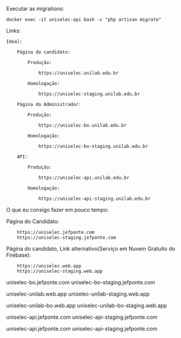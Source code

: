 Executar as migrations:

    docker exec -it uniselec-api bash -c "php artisan migrate"


Links:

    Ideal:

        Página do candidato:

            Produção:

                https://uniselec.unilab.edu.br

            Homologação:

                https://uniselec-staging.unilab.edu.br

        Página do Administrador:

            Produção:

                https://uniselec-bo.unilab.edu.br

            Homologação:

                https://uniselec-bo-staging.unilab.edu.br

        API:

            Produção:

                https://uniselec-api.unilab.edu.br

            Homologação:

                https://uniselec-api-staging.unilab.edu.br



O que eu consigo fazer em pouco tempo:




Página do Candidato:

        https://uniselec.jefponte.com
        https://uniselec-staging.jefponte.com

Página do candidato, Link alternativo(Serviço em Nuvem Gratuito do Firebase):

        https://uniselec.web.app
        https://uniselec-staging.web.app


uniselec-bo.jefponte.com
uniselec-bo-staging.jefponte.com

uniselec-unilab.web.app
uniselec-unilab-staging.web.app

uniselec-unilab-bo.web.app
uniselec-unilab-bo-staging.web.app

uniselec-api.jefponte.com
uniselec-api-staging.jefponte.com


uniselec-api.jefponte.com
uniselec-api-staging.jefponte.com

